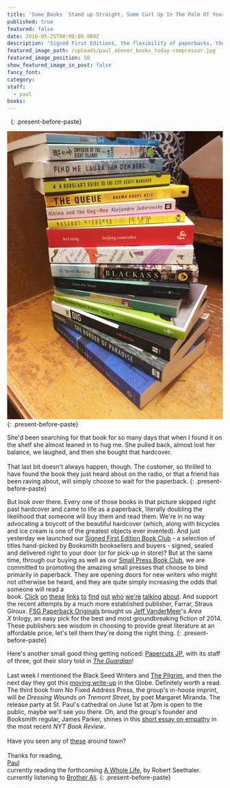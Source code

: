 ```yaml
---
title: 'Some Books  Stand up Straight, Some Curl Up In The Palm Of Your Hand'
published: true
featured: false
date: 2016-05-25T00:00:00.000Z
description: 'Signed First Editions, the flexibility of paperbacks, the Pilgrim, the future.'
featured_image_path: /uploads/paul_abnner_books_today-compressor.jpg
featured_image_position: 50
show_featured_image_in_post: false
fancy_font:
category:
staff:
  - paul
books:
---
```



&nbsp;
{: .present-before-paste}

![](/uploads/versions/paul_image_books_today---x----600-800x---.jpg)
{: .present-before-paste}

She'd been searching for that book for so many days that when I found it on the shelf she almost leaned in to hug me. She pulled back, almost lost her balance, we laughed, and then she bought that hardcover.
<br>
<br>That last bit doesn't always happen, though. The customer, so thrilled to have found the book they just heard about on the radio, or that a friend has been raving about, will simply choose to wait for the paperback.
{: .present-before-paste}

But look over there. Every one of those books in that picture skipped right past hardcover and came to life as a paperback, literally doubling the likelihood that someone will buy them and read them. We're in no way advocating a boycott of the beautiful hardcover (which, along with bicycles and ice cream is one of the greatest objects ever invented). And just yesterday we launched our&nbsp;[Signed First Edition Book Club](http://www.brooklinebooksmith.com/sfe/)&nbsp;- a selection of titles hand-picked by Booksmith booksellers and buyers - signed, sealed and delivered right to your door (or for pick-up in store)? But at the same time, through our buying as well as our&nbsp;[Small Press Book Club](https://www.google.com/url?sa=t&amp;rct=j&amp;q=&amp;esrc=s&amp;source=web&amp;cd=1&amp;cad=rja&amp;uact=8&amp;ved=0ahUKEwif1by4zPXMAhVM1oMKHa--D5QQFggcMAA&amp;url=https%3A%2F%2Ftwitter.com%2Fsmallpressbkcb&amp;usg=AFQjCNHYDgwk4wfYuUABwzvzwQwr9zYptw&amp;sig2=rXM0XnvOeGJmiKSiSL2hRw&amp;bvm=bv.122852650,bs.2,d.cWw), we are committed to promoting the amazing small presses that choose to bind primarily in paperback. They are opening doors for new writers who might not otherwise be heard, and they are quite simply increasing the odds that someone will read a book.&nbsp;[Click](http://www.openletterbooks.org/)&nbsp;[on](http://restless-press.com/)&nbsp;[these](http://twodollarradio.com/)&nbsp;[links](http://www.unnamedpress.com/)&nbsp;[to](http://www.otherpress.com/)&nbsp;[find](http://www.europaeditions.com/)&nbsp;[out](https://www.graywolfpress.org/)&nbsp;[who](http://www.mcsweeneys.net/)&nbsp;[we're](http://www.feministpress.org/)&nbsp;[talking](http://www.mhpbooks.com/)&nbsp;[about](http://www.sarabandebooks.org/). And support the recent attempts by a much more established publisher, Farrar, Straus Giroux.&nbsp;[FSG Paperback Originals](https://www.google.com/url?sa=t&amp;rct=j&amp;q=&amp;esrc=s&amp;source=web&amp;cd=1&amp;cad=rja&amp;uact=8&amp;ved=0ahUKEwiQ_NWrxPXMAhUq0YMKHab_B7wQFggcMAA&amp;url=http%3A%2F%2Fwww.fsgoriginals.com%2F&amp;usg=AFQjCNHSGPgjg0CGrhEXUDTAI3eun6jYjQ&amp;sig2=oZvHLZIydeMjxvhxilJRkA&amp;bvm=bv.122852650,bs.2,d.cWw)&nbsp;brought us&nbsp;[Jeff VanderMeer](http://www.brooklinebooksmith-shop.com/book/9780374104092)'s&nbsp;*Area X*&nbsp;trilogy, an easy pick for the best and most groundbreaking fiction of 2014. These publishers see wisdom in choosing to provide great literature at an affordable price, let's tell them they're doing the right thing.
{: .present-before-paste}

Here's another small good thing getting noticed:&nbsp;[Papercuts JP](http://www.papercutsjp.com/), with its staff of three, got their story told in&nbsp;[*The Guardian*](https://www.theguardian.com/books/2016/may/23/interview-with-a-bookstore-papercuts-jp-the-smallest-bookstore-in-boston)!
<br>
<br>Last week I mentioned the Black Seed Writers and&nbsp;[The Pilgrim](http://www.thepilgrim.org/), and then the next day they got this&nbsp;[moving write-up](https://www.bostonglobe.com/magazine/2016/05/19/inside-literary-magazine-helping-homeless-writers-heard/58FQxrMl1N4143rP5kSkBI/story.html)&nbsp;in the Globe. Definitely worth a read. The third book from No Fixed Address Press, the group's in-house imprint, will *be Dressing Wounds on Tremont Street*, by poet Margaret Miranda. The release party at St. Paul's cathedral on June 1st at 7pm is open to the public, maybe we'll see you there. Oh, and the group's founder and Booksmith regular, James Parker, shines in this [short essay on empathy](http://www.nytimes.com/2016/05/29/books/review/who-gets-to-tell-other-peoples-stories.html?rref=collection%2Fcolumn%2Fbookends&amp;action=click&amp;contentCollection=review&amp;region=stream&amp;module=stream_unit&amp;version=latest&amp;contentPlacement=1&amp;pgtype=collection&amp;_r=0)&nbsp;in the most recent&nbsp;*NYT Book Review*.
<br>
<br>Have you seen any of&nbsp;[these](http://www.bostonglobe.com/lifestyle/2016/05/18/where-are-boston-invisible-poems/D5hS6hfxvZHcBtqa4gcT4I/story.html)&nbsp;around town?
<br>
<br>Thanks for reading,
<br>[Paul](http://www.ptpainter.com/)
<br>currently reading the forthcoming&nbsp;[A Whole Life](http://www.irishtimes.com/culture/books/a-whole-life-by-robert-seethaler-one-man-endures-one-day-at-a-time-1.2394527), by Robert Seethaler.
<br>currently listening to&nbsp;[Brother Ali](https://www.youtube.com/watch?v=OO18F4aKGzQ).
{: .present-before-paste}